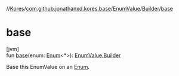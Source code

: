 //[Kores](../../../../index.md)/[com.github.jonathanxd.kores.base](../../index.md)/[EnumValue](../index.md)/[Builder](index.md)/[base](base.md)

# base

[jvm]\
fun [base](base.md)(enum: [Enum](https://kotlinlang.org/api/latest/jvm/stdlib/kotlin/-enum/index.html)<*>): [EnumValue.Builder](index.md)

Base this EnumValue on an [Enum](https://kotlinlang.org/api/latest/jvm/stdlib/kotlin/-enum/index.html).
